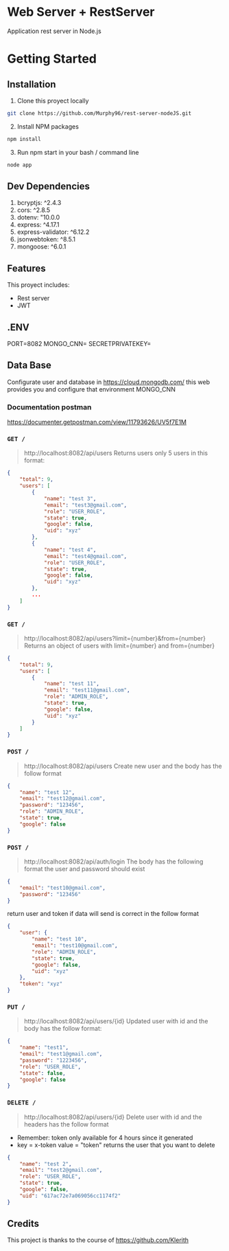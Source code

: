 # Web Server + RestServer
Application rest server in Node.js

# Getting Started

## Installation
1. Clone this proyect locally
```sh
git clone https://github.com/Murphy96/rest-server-nodeJS.git
```
2. Install NPM packages
```sh
npm install
```
3. Run npm start in your bash / command line
```sh
node app
```

## Dev Dependencies
1. bcryptjs: ^2.4.3
2. cors: ^2.8.5
3. dotenv: "10.0.0
4. express: ^4.17.1
5. express-validator: ^6.12.2
6. jsonwebtoken: ^8.5.1
7. mongoose: ^6.0.1
## Features
This proyect includes:
* Rest server
* JWT

## .ENV
PORT=8082
MONGO_CNN=
SECRETPRIVATEKEY=
## Data Base
Configurate user and database in https://cloud.mongodb.com/ this web provides you and configure that environment MONGO_CNN 

### Documentation postman
https://documenter.getpostman.com/view/11793626/UV5f7E1M

### `GET /`
> http://localhost:8082/api/users
Returns users only 5 users in this format:
```json
{
    "total": 9,
    "users": [
        {
            "name": "test 3",
            "email": "test3@gmail.com",
            "role": "USER_ROLE",
            "state": true,
            "google": false,
            "uid": "xyz"
        },
        {
            "name": "test 4",
            "email": "test4@gmail.com",
            "role": "USER_ROLE",
            "state": true,
            "google": false,
            "uid": "xyz"
        },
        ...
    ]
}
```
### `GET /`
> http://localhost:8082/api/users?limit={number}&from={number}
Returns an object of users with limit={number} and from={number}
```json
{
    "total": 9,
    "users": [
        {
            "name": "test 11",
            "email": "test11@gmail.com",
            "role": "ADMIN_ROLE",
            "state": true,
            "google": false,
            "uid": "xyz"
        }
    ]
}

```
### `POST /`
> http://localhost:8082/api/users
Create new user and the body has the follow format
```json
{
    "name": "test 12",
    "email": "test12@gmail.com",
    "password": "123456",
    "role": "ADMIN_ROLE",
    "state": true,
    "google": false
}
```
### `POST /`
>http://localhost:8082/api/auth/login
The body has the following format
the user and password should exist
```json
{
    "email": "test10@gmail.com",
    "password": "123456"
}
```
return user and token if data will send is correct in the follow format
```json
{
    "user": {
        "name": "test 10",
        "email": "test10@gmail.com",
        "role": "ADMIN_ROLE",
        "state": true,
        "google": false,
        "uid": "xyz"
    },
    "token": "xyz"
}
```

### `PUT /`
> http://localhost:8082/api/users/{id}
Updated user with id and the body has the follow format:
```json
{
    "name": "test1",
    "email": "test1@gmail.com",
    "password": "1223456",
    "role": "USER_ROLE",
    "state": false,
    "google": false
}
```
### `DELETE /`
> http://localhost:8082/api/users/{id}
Delete user with id and the headers has the follow format
* Remember: token only available for 4 hours since it generated
* key = x-token value = "token" 
returns the user that you want to delete 
```json
{
    "name": "test 2",
    "email": "test2@gmail.com",
    "role": "USER_ROLE",
    "state": true,
    "google": false,
    "uid": "617ac72e7a069056cc1174f2"
}

```

## Credits
This project is thanks to the course of https://github.com/Klerith